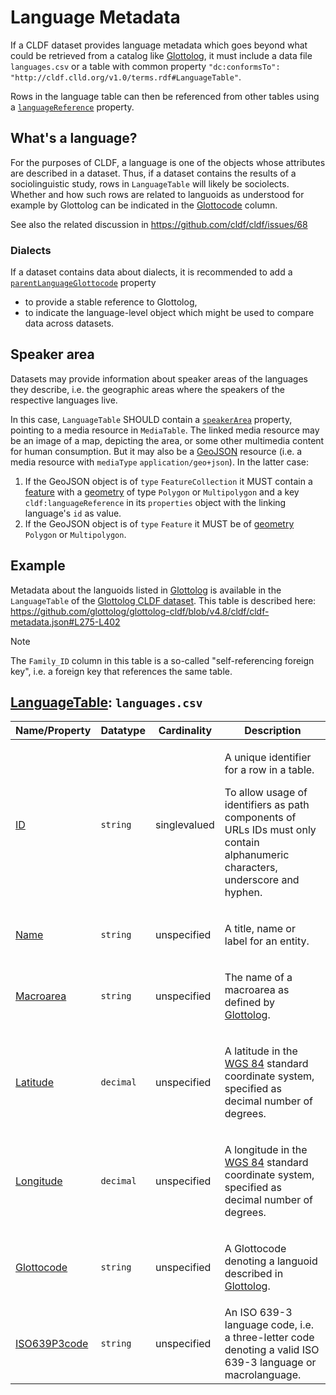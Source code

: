# Language Metadata

If a CLDF dataset provides language metadata which goes beyond what could be
retrieved from a catalog like [Glottolog](https://glottolog.org), it must
include a data file `languages.csv` or a table with common property 
`"dc:conformsTo": "http://cldf.clld.org/v1.0/terms.rdf#LanguageTable"`.

Rows in the language table can then be referenced from other tables using a
[`languageReference`](http://cldf.clld.org/v1.0/terms.rdf#languageReference) property.


## What's a language?

For the purposes of CLDF, a language is one of the objects whose attributes are described in a dataset.
Thus, if a dataset contains the results of a sociolinguistic study, rows in `LanguageTable` will
likely be sociolects. Whether and how such rows are related to languoids as understood for example by 
Glottolog can be indicated in the [Glottocode](http://cldf.clld.org/v1.0/terms.rdf#glottocode) column.

See also the related discussion in https://github.com/cldf/cldf/issues/68

### Dialects

If a dataset contains data about dialects, it is recommended to add a [`parentLanguageGlottocode`](http://cldf.clld.org/v1.0/terms.rdf#parentLanguageGlottocode)
property
- to provide a stable reference to Glottolog,
- to indicate the language-level object which might be used to compare data across datasets.


## Speaker area

Datasets may provide information about speaker areas of the languages they describe, i.e. the geographic
areas where the speakers of the respective languages live.

In this case, `LanguageTable` SHOULD contain a [`speakerArea`](http://cldf.clld.org/v1.0/terms.rdf#speakerArea)
property, pointing to a media resource in `MediaTable`.
The linked media resource may be an image of a map, depicting the area, or some other multimedia content 
for human consumption. But it may also be a [GeoJSON](https://datatracker.ietf.org/doc/html/rfc7946) resource
(i.e. a media resource with `mediaType` `application/geo+json`). In the latter case:

1. If the GeoJSON object is of `type` `FeatureCollection` it MUST 
   contain a [feature](https://datatracker.ietf.org/doc/html/rfc7946#section-3.2) with a [geometry](https://datatracker.ietf.org/doc/html/rfc7946#section-3.1) 
   of type `Polygon` or `Multipolygon` and a key `cldf:languageReference` in its `properties` object with the 
   linking language's `id` as value.
2. If the GeoJSON object is of `type` `Feature` it MUST be of [geometry](https://datatracker.ietf.org/doc/html/rfc7946#section-3.1) 
   `Polygon` or `Multipolygon`.


## Example

Metadata about the languoids listed in [Glottolog](https://glottolog.org) is available in the
`LanguageTable` of the [Glottolog CLDF dataset](https://zenodo.org/doi/10.5281/zenodo.3260727).
This table is described here: https://github.com/glottolog/glottolog-cldf/blob/v4.8/cldf/cldf-metadata.json#L275-L402

> [!NOTE]
> The `Family_ID` column in this table is a so-called "self-referencing foreign key", i.e. a foreign key
> that references the same table.

## [LanguageTable](http://cldf.clld.org/v1.0/terms.rdf#LanguageTable): `languages.csv`

Name/Property | Datatype | Cardinality | Description
 --- | --- | --- | --- 
[ID](http://cldf.clld.org/v1.0/terms.rdf#id) | `string` | singlevalued | <div> <p>A unique identifier for a row in a table.</p> <p> To allow usage of identifiers as path components of URLs IDs must only contain alphanumeric characters, underscore and hyphen. </p> </div> 
[Name](http://cldf.clld.org/v1.0/terms.rdf#name) | `string` | unspecified | <div> <p>A title, name or label for an entity.</p> </div> 
[Macroarea](http://cldf.clld.org/v1.0/terms.rdf#macroarea) | `string` | unspecified | <div> <p>The name of a macroarea as defined by <a href="http://glottolog.org">Glottolog</a>.</p> </div> 
[Latitude](http://cldf.clld.org/v1.0/terms.rdf#latitude) | `decimal` | unspecified | <div> <p> A latitude in the <a href="https://en.wikipedia.org/wiki/World_Geodetic_System">WGS 84</a> standard coordinate system, specified as decimal number of degrees. </p> </div> 
[Longitude](http://cldf.clld.org/v1.0/terms.rdf#longitude) | `decimal` | unspecified | <div> <p> A longitude in the <a href="https://en.wikipedia.org/wiki/World_Geodetic_System">WGS 84</a> standard coordinate system, specified as decimal number of degrees. </p> </div> 
[Glottocode](http://cldf.clld.org/v1.0/terms.rdf#glottocode) | `string` | unspecified | <div> <p>A Glottocode denoting a languoid described in <a href="http://glottolog.org">Glottolog</a>.</p> </div> 
[ISO639P3code](http://cldf.clld.org/v1.0/terms.rdf#iso639P3code) | `string` | unspecified | <div> An ISO 639-3 language code, i.e. a three-letter code denoting a valid ISO 639-3 language or macrolanguage. </div> 